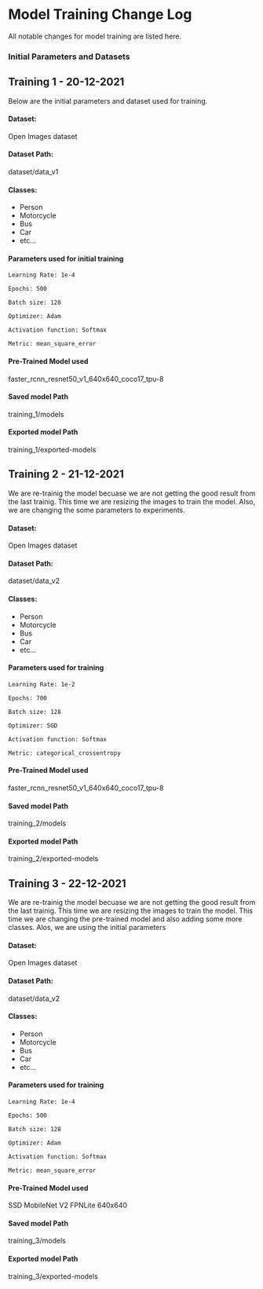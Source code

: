 # Model Training Change Log
All notable changes for model training are listed here.

### Initial Parameters and Datasets 

## Training 1 - 20-12-2021
Below are the initial parameters and dataset used for training.

#### Dataset: 
Open Images dataset

#### Dataset Path:
dataset/data_v1

#### Classes:
- Person
- Motorcycle 
- Bus
- Car
- etc...

#### Parameters used for initial training
`Learning Rate: 1e-4`

`Epochs: 500`

`Batch size: 128`

`Optimizer: Adam`

`Activation function: Softmax`

`Metric: mean_square_error`

#### Pre-Trained Model used
faster_rcnn_resnet50_v1_640x640_coco17_tpu-8

#### Saved model Path
training_1/models

#### Exported model Path
training_1/exported-models


## Training 2 - 21-12-2021
We are re-trainig the model becuase we are not getting the good result from the last trainig.
This time we are resizing the images to train the model.
Also, we are changing the some parameters to experiments.

#### Dataset: 
Open Images dataset

#### Dataset Path:
dataset/data_v2

#### Classes:
- Person
- Motorcycle 
- Bus
- Car
- etc...

#### Parameters used for training
`Learning Rate: 1e-2`

`Epochs: 700`

`Batch size: 128`

`Optimizer: SGD`

`Activation function: Softmax`

`Metric: categorical_crossentropy`

#### Pre-Trained Model used
faster_rcnn_resnet50_v1_640x640_coco17_tpu-8

#### Saved model Path
training_2/models

#### Exported model Path
training_2/exported-models


## Training 3 - 22-12-2021
We are re-trainig the model becuase we are not getting the good result from the last trainig.
This time we are resizing the images to train the model.
This time we are changing the pre-trained model and also adding some more classes.
Alos, we are using the initial parameters

#### Dataset: 
Open Images dataset

#### Dataset Path:
dataset/data_v2

#### Classes:
- Person
- Motorcycle 
- Bus
- Car
- etc...

#### Parameters used for training
`Learning Rate: 1e-4`

`Epochs: 500`

`Batch size: 128`

`Optimizer: Adam`

`Activation function: Softmax`

`Metric: mean_square_error`

#### Pre-Trained Model used
SSD MobileNet V2 FPNLite 640x640

#### Saved model Path
training_3/models

#### Exported model Path
training_3/exported-models